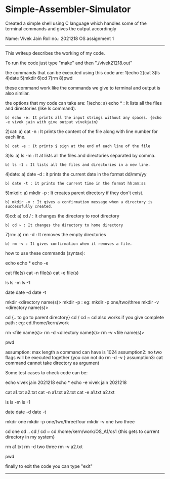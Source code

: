 # Simple-Assembler-Simulator
Created a simple shell using C language which handles some of the terminal commands and gives the output accordingly

Name: Vivek Jain
Roll no.: 2021218
OS assignment 1
_____________________________________________________________________________________________________________________________________________________________________
This writeup describes the working of my code.

To run the code just type "make" and then "./vivek21218.out"

the commands that can be executed using this code are: 
1)echo
2)cat
3)ls
4)date
5)mkdir
6)cd
7)rm
8)pwd

these command work like the commands we give to terminal and output is also similar.

the options that my code can take are: 
1)echo:
	a) echo * : It lists all the files and directories (like ls command).

	b) echo -e: It prints all the input strings without any spaces. {echo -e vivek jain with give output vivekjain}

2)cat:
	a) cat -n : It prints the content of the file along with line number for each line.

	b) cat -e : It prints $ sign at the end of each line of the file

3)ls:
	a) ls -m : It at lists all the files and directories separated by comma.

	b) ls -1 : It lists all the files and directories in a new line.

4)date:
	a) date -d : it prints the current date in the format dd/mm/yy

	b) date -t : it prints the current time in the format hh:mm:ss

5)mkdir:
	a) mkdir -p : It creates parent directory if they don't exist.

	b) mkdir -v : It gives a confirmation message when a directory is successfully created.

6)cd:
	a) cd / : It changes the directory to root directory

	b) cd ~ : It changes the directory to home directory

7)rm:
	a) rm -d : It removes the empty directories

	b) rm -v : It gives confirmation when it removes a file.


how to use these commands (syntax):

echo <anything you want to output>
echo *
echo -e <anything you want as output>

cat file(s)
cat -n file(s)
cat -e file(s)

ls
ls -m
ls -1

date
date -d
date -t

mkdir <directory name(s)>
mkdir -p <direcotry path> : eg: mkdir -p one/two/three 
mkdir -v <directory name(s)>

cd <directory name> {.. to go to parent directory}
cd /
cd ~
cd also works if you give complete path : eg: cd /home/kern/work

rm <file name(s)>
rm -d <directory name(s)>
rm -v <file name(s)>

pwd

assumption: max length a command can have is 1024
assumption2: no two flags will be executed together {you can not do rm -d -v <directory name>}
assumption3: cat command cannot take directory as argument

Some test cases to check code can be:


echo vivek jain 2021218
echo *
echo -e vivek jain 2021218

cat a1.txt a2.txt
cat -n a1.txt a2.txt
cat -e a1.txt a2.txt

ls
ls -m
ls -1

date
date -d
date -t

mkdir one
mkdir -p one/two/three/four 
mkdir -v one two three

cd one
cd ..
cd /
cd ~
cd /home/kern/work/OS_A1/os1	{this gets to current directory in my system}

rm a1.txt
rm -d two three
rm -v a2.txt

pwd


finally to exit the code you can type "exit"
_____________________________________________________________________________________________________________________________________________________________________
